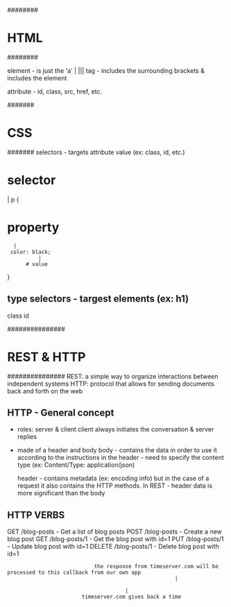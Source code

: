 ########
# HTML #
########

element - is just the 'a'
   |
  <a>
  |||
  tag - includes the surrounding brackets & includes the element

attribute - id, class, src, href, etc.


#######
# CSS #
#######
selectors - targets attribute value (ex: class, id, etc.)

# selector
   |
   p {
   # property
      |
     color: black;
              |
          # value
   }

type selectors - targest elements (ex: h1)
----
class
id


###############
# REST & HTTP #
###############
REST:  a simple way to organize interactions between independent systems
HTTP:  protocol that allows for sending documents back and forth on the
       web

## HTTP - General concept
* roles: server & client
  client always initiates the conversation & server replies

* made of a header and body
  body - contains the data in order to use it according to the
         instructions in the header
       - need to specify the content type (ex:  Content/Type: application/json)

  header - contains metadata (ex: encoding info) but in the case of a
           request it also contains the HTTP methods.  In REST - header
           data is more significant than the body


## HTTP VERBS
GET     /blog-posts     - Get a list of blog posts
POST    /blog-posts     - Create a new blog post
GET     /blog-posts/1   - Get the blog post with id=1
PUT     /blog-posts/1   - Update blog post with id=1
DELETE  /blog-posts/1   - Delete blog post with id=1


                                the response from timeserver.com will be processed to this callback from our own app
                                                          |
<script src = "http://www.timeserver.com/time?callback='displayTime'"></script>
                                          |
                            timeserver.com gives back a time
